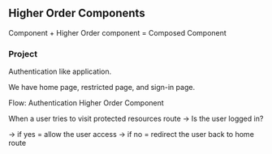 Higher Order Components
-----------------------

Component + Higher Order component = Composed Component

### Project

Authentication like application.

We have home page, restricted page, and sign-in page.

Flow: Authentication Higher Order Component

When a user tries to visit protected resources route -> Is the user logged in? 

-> if yes = allow the user access
-> if no = redirect the user back to home route


